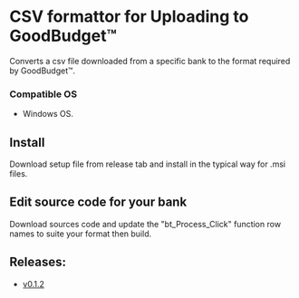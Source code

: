 # CSV formattor for Uploading to GoodBudget™
Converts a csv file downloaded from a specific bank to the format required by GoodBudget™.

### Compatible OS
- Windows OS.

## Install
Download setup file from release tab and install in the typical way for .msi files.

## Edit source code for your bank
Download sources code and update the "bt_Process_Click" function row names to suite your format then build.

## Releases:
 - [v0.1.2](https://github.com/jaytboy/CSVFileFormattor/releases/tag/v0.1.2)
